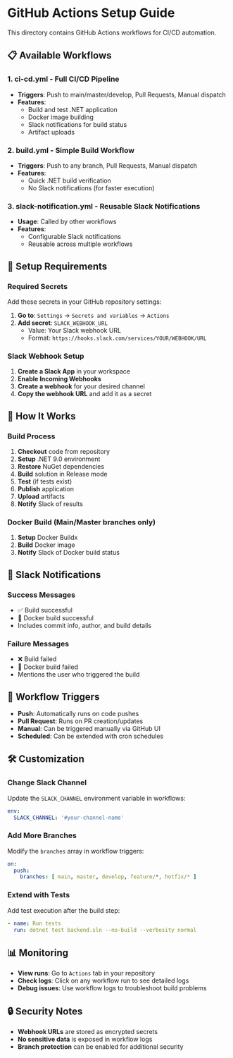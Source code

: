 # GitHub Actions Setup Guide

This directory contains GitHub Actions workflows for CI/CD automation.

## 📋 Available Workflows

### 1. **ci-cd.yml** - Full CI/CD Pipeline
- **Triggers**: Push to main/master/develop, Pull Requests, Manual dispatch
- **Features**: 
  - Build and test .NET application
  - Docker image building
  - Slack notifications for build status
  - Artifact uploads

### 2. **build.yml** - Simple Build Workflow
- **Triggers**: Push to any branch, Pull Requests, Manual dispatch
- **Features**: 
  - Quick .NET build verification
  - No Slack notifications (for faster execution)

### 3. **slack-notification.yml** - Reusable Slack Notifications
- **Usage**: Called by other workflows
- **Features**: 
  - Configurable Slack notifications
  - Reusable across multiple workflows

## 🔧 Setup Requirements

### **Required Secrets**
Add these secrets in your GitHub repository settings:

1. **Go to**: `Settings` → `Secrets and variables` → `Actions`
2. **Add secret**: `SLACK_WEBHOOK_URL`
   - Value: Your Slack webhook URL
   - Format: `https://hooks.slack.com/services/YOUR/WEBHOOK/URL`

### **Slack Webhook Setup**
1. **Create a Slack App** in your workspace
2. **Enable Incoming Webhooks**
3. **Create a webhook** for your desired channel
4. **Copy the webhook URL** and add it as a secret

## 🚀 How It Works

### **Build Process**
1. **Checkout** code from repository
2. **Setup** .NET 9.0 environment
3. **Restore** NuGet dependencies
4. **Build** solution in Release mode
5. **Test** (if tests exist)
6. **Publish** application
7. **Upload** artifacts
8. **Notify** Slack of results

### **Docker Build** (Main/Master branches only)
1. **Setup** Docker Buildx
2. **Build** Docker image
3. **Notify** Slack of Docker build status

## 📱 Slack Notifications

### **Success Messages**
- ✅ Build successful
- 🐳 Docker build successful
- Includes commit info, author, and build details

### **Failure Messages**
- ❌ Build failed
- 🐳 Docker build failed
- Mentions the user who triggered the build

## 🔄 Workflow Triggers

- **Push**: Automatically runs on code pushes
- **Pull Request**: Runs on PR creation/updates
- **Manual**: Can be triggered manually via GitHub UI
- **Scheduled**: Can be extended with cron schedules

## 🛠️ Customization

### **Change Slack Channel**
Update the `SLACK_CHANNEL` environment variable in workflows:
```yaml
env:
  SLACK_CHANNEL: '#your-channel-name'
```

### **Add More Branches**
Modify the `branches` array in workflow triggers:
```yaml
on:
  push:
    branches: [ main, master, develop, feature/*, hotfix/* ]
```

### **Extend with Tests**
Add test execution after the build step:
```yaml
- name: Run tests
  run: dotnet test backend.sln --no-build --verbosity normal
```

## 📊 Monitoring

- **View runs**: Go to `Actions` tab in your repository
- **Check logs**: Click on any workflow run to see detailed logs
- **Debug issues**: Use workflow logs to troubleshoot build problems

## 🔒 Security Notes

- **Webhook URLs** are stored as encrypted secrets
- **No sensitive data** is exposed in workflow logs
- **Branch protection** can be enabled for additional security
